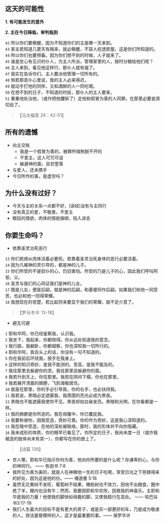 ## 这天的可能性

**1\. 有可能发生的意外**

**2\. 主在今日降临，审判临到**

`42` 所以你们要儆醒，因为不知道你们的主是哪一天来到。  
`43` 家主若知道几更天有贼来，就必儆醒，不容人挖透房屋。这是你们所知道的。  
`44` 所以你们也要预备。因为你们想不到的时候，人子就来了。  
`45` 谁是忠心有见识的仆人，为主人所派，管理家里的人，按时分粮给他们呢？  
`46` 主人来到，看见他这样行，那仆人就有福了。  
`47` 我实在告诉你们，主人要派他管理一切所有的。  
`48` 倘若那恶仆心里说，我的主人必来得迟，  
`49` 就动手打他的同伴，又和酒醉的人一同吃喝。  
`50` 在想不到的日子，不知道的时辰，那仆人的主人要来，  
`51` 重重地处治他，（或作把他腰斩了）定他和假冒为善的人同罪。在那里必要哀哭切齿了。

> 【马太福音 24：42-51】

## 所有的遗憾

-   向主交账
    -   我是一个假冒为善的，被罪所辖制脱不开的
    -   不爱主，这人可咒可诅
    -   躲避神的面，自甘堕落
-   与爱人，还未携手
-   今日所作的事，是虚空吗？

## 为什么没有过好？

-   今天与主的关系一点都不好，(读经)没有与主同行
-   没有真正的爱，不敬畏，不爱主
-   眼目的情欲，肉体的情欲捆绑，陷入进去

## 你要生命吗？

-   依靠圣灵治死恶行

`13` 你们若顺从肉体活着必要死。若靠着圣灵治死身体的恶行必要活着。  
`14` 因为凡被神的灵引导的，都是神的儿子。  
`15` 你们所受的不是奴仆的心，仍旧害怕。所受的乃是儿子的心，因此我们呼叫阿爸，父。  
`16` 圣灵与我们的心同证我们是神的儿女。  
`17` 既是儿女，便是后嗣，就是神的后嗣，和基督同作后嗣。如果我们和他一同受苦，也必和他一同得荣耀。  
`18` 我想现在的苦楚，若比起将来要显于我们的荣耀，就不足介意了。

> 【罗马书 8: 13-18】

-   避无可避

`1` 耶和华阿，你已经鉴察我，认识我。  
`2` 我坐下，我起来，你都晓得。你从远处知道我的意念。  
`3` 我行路，我躺卧，你都细察，你也深知我一切所行的。  
`4` 耶和华阿，我舌头上的话，你没有一句不知道的。  
`5` 你在我前后环绕我，按手在我身上。  
`6` 这样的知识奇妙，是我不能测的。至高，是我不能及的。  
`7` 我往那里去躲避你的灵。我往那里逃躲避你的面。  
`8` 我若升到天上，你在那里。我若在阴间下榻，你也在那里。  
`9` 我若展开清晨的翅膀，飞到海极居住。  
`10` 就是在那里，你的手必引导我，你的右手，也必扶持我。  
`11` 我若说，黑暗必定遮蔽我，我周围的亮光必成为黑夜。  
`12` 黑暗也不能遮蔽我使你不见，黑夜却如白昼发亮。黑暗和光明，在你看都是一样。  
`13` 我的肺腑是你所造的。我在母腹中，你已覆庇我。  
`14` 我要称谢你，因我受造，奇妙可畏。你的作为奇妙，这是我心深知道的。  
`15` 我在暗中受造，在地的深处被联络。那时，我的形体并不向你隐藏。  
`16` 我未成形的体质，你的眼早已看见了。你所定的日子，我尚未度一日（或作我被造的肢体尚未有其一），你都写在你的册上了。

> 【诗篇 139】

-   世人哪，耶和华已指示你何为善，他向你所要的是什么呢？存谦卑的心，与你的神同行。 —— 弥迦书 7:8
-   我所见为善为美的，就是人在神赐他一生的日子吃喝，享受日光之下劳碌得来的好处，因为这是他的份。—— 傳道書 5:18
-   虽然无花果树不发旺，葡萄树不结果，橄榄树也不效力，田地不出粮食，圈中绝了羊，棚内也没有牛；然而，我要因耶和华欢欣，因救我的神喜乐。主耶和华是我的力量！他使我的脚快如母鹿的脚，又使我稳行在高处。 —— 哈巴谷书3:17-19
-   我们人生最大的目标不是有更大的房子，或是买一部更好的车，乃是成为敬虔的人，效法基督模样的人，这才是最重要的事。—— 保罗华许